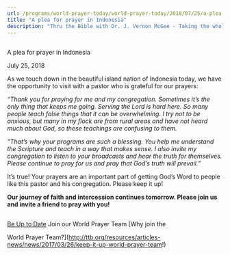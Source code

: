 ```yaml
---
url: /programs/world-prayer-today/world-prayer-today/2018/07/25/a-plea-for-prayer-in-indonesia
title: "A plea for prayer in Indonesia"
description: "Thru the Bible with Dr. J. Vernon McGee - Taking the whole Word to the whole world"
---
```







## 
 A plea for prayer in Indonesia


July 25, 2018




As we touch down in the beautiful island nation of Indonesia today, we have the opportunity to visit with a pastor who is grateful for our prayers:


*“Thank you for praying for me and my congregation. Sometimes it’s the only thing that keeps me going. Serving the Lord is hard here. So many people teach false things that it can be overwhelming. I try not to be anxious, but many in my flock are from rural areas and have not heard much about God, so these teachings are confusing to them.*


*“That’s why your programs are such a blessing. You help me understand the Scripture and teach in a way that makes sense. I also invite my congregation to listen to your broadcasts and hear the truth for themselves. Please continue to pray for us and pray that God’s truth will prevail.”*


It’s true! Your prayers are an important part of getting God’s Word to people like this pastor and his congregation. Please keep it up!


**Our journey of faith and intercession continues tomorrow. Please join us and invite a friend to pray with you!**







## 




[Be Up to Date](http://feeds.feedburner.com/WorldPrayerToday "World Prayer Today RSS Feed")
Join our World Prayer Team
[Why join the  

World Prayer Team?](http://ttb.org/resources/articles-news/news/2017/03/26/keep-it-up-world-prayer-team!)




